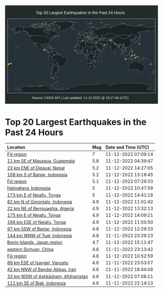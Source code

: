![Map](./map.png)

# Top 20 Largest Earthquakes in the Past 24 Hours

| Location | Mag | Date and Time (UTC) |
|:---|:---|:---|
| [Fiji region](https://earthquake.usgs.gov/earthquakes/eventpage/us7000ip8h) | 7 | 11-12-2022 07:09:14 |
| [11 km SE of Masagua, Guatemala](https://earthquake.usgs.gov/earthquakes/eventpage/us7000ip7p) | 5.8 | 11-12-2022 04:39:47 |
| [23 km ENE of Dipayal, Nepal](https://earthquake.usgs.gov/earthquakes/eventpage/us7000ipbc) | 5.2 | 11-12-2022 14:27:05 |
| [108 km S of Banjar, Indonesia](https://earthquake.usgs.gov/earthquakes/eventpage/us7000ipau) | 5.2 | 11-12-2022 13:18:45 |
| [Fiji region](https://earthquake.usgs.gov/earthquakes/eventpage/us7000ip8v) | 5.1 | 11-12-2022 07:29:33 |
| [Halmahera, Indonesia](https://earthquake.usgs.gov/earthquakes/eventpage/us7000ipa1) | 5 | 11-12-2022 10:47:59 |
| [173 km E of Neiafu, Tonga](https://earthquake.usgs.gov/earthquakes/eventpage/us7000ipbd) | 5 | 11-12-2022 14:41:18 |
| [82 km N of Gorontalo, Indonesia](https://earthquake.usgs.gov/earthquakes/eventpage/us7000ipa5) | 4.9 | 11-12-2022 11:01:42 |
| [22 km NE of Berrouaghia, Algeria](https://earthquake.usgs.gov/earthquakes/eventpage/us7000ipav) | 4.9 | 11-12-2022 13:32:13 |
| [175 km E of Neiafu, Tonga](https://earthquake.usgs.gov/earthquakes/eventpage/us7000ipbb) | 4.9 | 11-12-2022 14:09:21 |
| [166 km ESE of Neiafu, Tonga](https://earthquake.usgs.gov/earthquakes/eventpage/us7000ipal) | 4.9 | 11-12-2022 11:50:50 |
| [97 km SSW of Banjar, Indonesia](https://earthquake.usgs.gov/earthquakes/eventpage/us7000ipam) | 4.8 | 11-12-2022 12:29:33 |
| [144 km WNW of Tual, Indonesia](https://earthquake.usgs.gov/earthquakes/eventpage/us7000ip6a) | 4.8 | 11-11-2022 23:26:23 |
| [Bonin Islands, Japan region](https://earthquake.usgs.gov/earthquakes/eventpage/us7000ipbq) | 4.7 | 11-12-2022 15:11:47 |
| [eastern Sichuan, China](https://earthquake.usgs.gov/earthquakes/eventpage/us7000ip68) | 4.6 | 11-11-2022 23:13:42 |
| [Fiji region](https://earthquake.usgs.gov/earthquakes/eventpage/us7000ipa3) | 4.6 | 11-12-2022 10:52:59 |
| [89 km ESE of Isangel, Vanuatu](https://earthquake.usgs.gov/earthquakes/eventpage/us7000ip6e) | 4.6 | 11-11-2022 23:53:57 |
| [42 km NNW of Bandar Abbas, Iran](https://earthquake.usgs.gov/earthquakes/eventpage/us7000ip4k) | 4.6 | 11-11-2022 18:44:08 |
| [33 km WSW of Ashkāsham, Afghanistan](https://earthquake.usgs.gov/earthquakes/eventpage/us7000ip8g) | 4.6 | 11-12-2022 07:08:11 |
| [111 km SE of Biak, Indonesia](https://earthquake.usgs.gov/earthquakes/eventpage/us7000ip5u) | 4.6 | 11-11-2022 22:14:13 |
